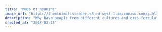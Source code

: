 ```yaml
---
title: "Maps of Meaning"
image_url: "https://theminimalistcoder.s3-eu-west-1.amazonaws.com/public/maps-of-meaning.jpg"
description: "Why have people from different cultures and eras formulated myths and stories with similar structures? What does this similarity tell us about the mind, morality, and structure of the world itself?"
created_at: "2018-03-15"
---
```

